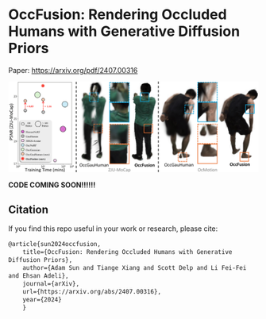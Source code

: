 # OccFusion: Rendering Occluded Humans with Generative Diffusion Priors

Paper: https://arxiv.org/pdf/2407.00316

![framework](./teaser.png)

**CODE COMING SOON!!!!!!**

## Citation  

If you find this repo useful in your work or research, please cite:  

```
@article{sun2024occfusion,
    title={OccFusion: Rendering Occluded Humans with Generative Diffusion Priors},
    author={Adam Sun and Tiange Xiang and Scott Delp and Li Fei-Fei and Ehsan Adeli},
    journal={arXiv},
    url={https://arxiv.org/abs/2407.00316}, 
    year={2024}
	}